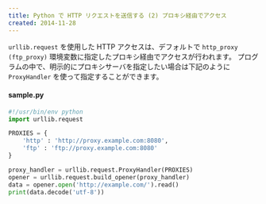 ```yaml
---
title: Python で HTTP リクエストを送信する (2) プロキシ経由でアクセス
created: 2014-11-28
---
```


`urllib.request` を使用した HTTP アクセスは、デフォルトで `http_proxy (ftp_proxy)` 環境変数に指定したプロキシ経由でアクセスが行われます。
プログラムの中で、明示的にプロキシサーバを指定したい場合は下記のように `ProxyHandler` を使って指定することができます。

#### sample.py
```python
#!/usr/bin/env python
import urllib.request

PROXIES = {
    'http' : 'http://proxy.example.com:8080',
    'ftp' : 'ftp://proxy.example.com:8080'
}

proxy_handler = urllib.request.ProxyHandler(PROXIES)
opener = urllib.request.build_opener(proxy_handler)
data = opener.open('http://example.com/').read()
print(data.decode('utf-8'))
```

